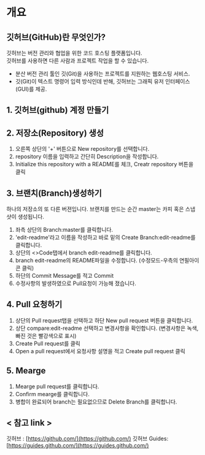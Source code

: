 # 개요

## 깃허브(GitHub)란 무엇인가?
깃허브는 버전 관리와 협업을 위한 코드 호스팅 플랫폼입니다.  
깃허브를 사용하면 다른 사람과 프로젝트 작업을 할 수 있습니다.  

* 분산 버전 관리 툴인 깃(Git)을 사용하는 프로젝트를 지원하는 웹호스팅 서비스.
* 깃(Git)이 텍스트 명령어 입력 방식인데 반해, 깃허브는 그래픽 유저 인터페이스(GUI)를 제공.

## 1. 깃허브(github) 계정 만들기  

## 2. 저장소(Repository) 생성 
1. 오른쪽 상단의 '+' 버튼으로 New repository를 선택합니다.
2. repository 이름을 입력하고 간단히 Description을 작성합니다.
3. Initialize this repository with a README를 체크, Creatr repository 버튼을 클릭

## 3. 브랜치(Branch)생성하기
하나의 저장소의 또 다른 버젼입니다.
브랜치를 만드는 순간 master는 카피 혹은 스냅샷이 생성됩니다. 
1. 좌측 상단의 Branch:master를 클릭합니다.
2. 'edit-readme'라고 이름을 작성하고 바로 밑의 Create Branch:edit-readme를 클릭합니다.
4. 상단의 <>Code탭에서 branch edit-readme를 클릭합니다.
5. branch edit-readme의 README파일을 수정합니다. (수정모드-우측의 연필아이콘 클릭)
6. 하단의 Commit Message를 적고 Commit 
7. 수정사항의 발생하였으로 Pull요청이 가능해 졌습니다.

## 4. Pull 요청하기
1. 상단의 Pull request탭을 선택하고 하단 New pull request 버튼을 클릭합니다.  
2. 상단 compare:edit-readme 선택하고 변경사항을 확인합니다. (변경사항은 녹색,빠진 것은 빨강색으로 표시)
3. Create Pull request를 클릭
4. Open a pull request에서 요청사항 설명을 적고 Create pull request 클릭

## 5. Mearge 
1. Mearge pull request를 클릭합니다.
2. Confirm mearge를 클릭합니다.
3. 병합이 완료되어 branch는 필요없으므로 Delete Branch를 클릭합니다. 

## < 참고 link > 
깃허브 : [https://github.com/](https://github.com/)
깃허브 Guides: [https://guides.github.com/](https://guides.github.com/)

